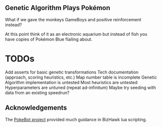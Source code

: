 Genetic Algorithm Plays Pokémon
-------------------------------
What if we gave the monkeys GameBoys and positive reinforcement instead?

At this point think of it as an electronic aquarium but instead of fish you have copies of Pokémon Blue flailing about.

TODOs
=====
Add asserts for basic genetic transformations
Tech documentation (approach, scoring heuristics, etc.)
Map number table is incomplete
Genetic Algorithm implementation is untested
Most heuristics are untested
Hyperparameters are untuned (repeat ad-infinitum)
Maybe try seeding with data from an existing speedrun?

Acknowledgements
----------------
The [PokeBot project](https://github.com/alexkara15/PokeBot) provided much guidance in BizHawk lua scripting.
